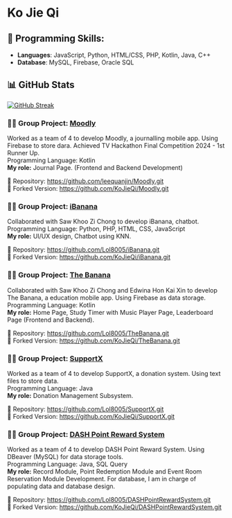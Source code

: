 # Ko Jie Qi
## 🔧 Programming Skills:
- **Languages**: JavaScript, Python, HTML/CSS, PHP, Kotlin, Java, C++
- **Database**: MySQL, Firebase, Oracle SQL

## 📊 GitHub Stats  
[![GitHub Streak](https://github-readme-streak-stats-pi-bice.vercel.app?user=KoJieQi&theme=vue-dark)](https://git.io/streak-stats)  

### 🧑‍💻 Group Project: [Moodly](https://github.com/leequanjin/Moodly.git)  
Worked as a team of 4 to develop Moodly, a journalling mobile app. Using Firebase to store dara. Achieved TV Hackathon Final Competition 2024 - 1st Runner Up.  
Programming Language: Kotlin  
**My role:** Journal Page. (Frontend and Backend Development)  
  
🔗 Repository: https://github.com/leequanjin/Moodly.git  
🔁 Forked Version: https://github.com/KoJieQi/Moodly.git 

### 🧑‍💻 Group Project: [iBanana](https://github.com/Lol8005/iBanana.git)  
Collaborated with Saw Khoo Zi Chong to develop iBanana, chatbot.  
Programming Language: Python, PHP, HTML, CSS, JavaScript  
**My role:** UI/UX design, Chatbot using KNN.  
  
🔗 Repository: https://github.com/Lol8005/iBanana.git  
🔁 Forked Version: https://github.com/KoJieQi/iBanana.git  

### 🧑‍💻 Group Project: [The Banana](https://github.com/Lol8005/TheBanana.git)  
Collaborated with Saw Khoo Zi Chong and Edwina Hon Kai Xin to develop The Banana, a education mobile app. Using Firebase as data storage.  
Programming Language: Kotlin  
**My role:** Home Page, Study Timer with Music Player Page, Leaderboard Page (Frontend and Backend).

🔗 Repository: https://github.com/Lol8005/TheBanana.git  
🔁 Forked Version: https://github.com/KoJieQi/TheBanana.git  

### 🧑‍💻 Group Project: [SupportX](https://github.com/Lol8005/SupportX.git)  
Worked as a team of 4 to develop SupportX, a donation system. Using text files to store data.  
Programming Language: Java   
**My role:** Donation Management Subsystem.

🔗 Repository: https://github.com/Lol8005/SupportX.git  
🔁 Forked Version: https://github.com/KoJieQi/SupportX.git

### 🧑‍💻 Group Project: [DASH Point Reward System](https://github.com/Lol8005/DASHPointRewardSystem.git)  
Worked as a team of 4 to develop DASH Point Reward System. Using DBeaver (MySQL) for data storage tools.  
Programming Language: Java, SQL Query  
**My role:** Record Module, Point Redemption Module and Event Room Reservation Module Development. For database, I am in charge of populating data and database design. 

🔗 Repository: https://github.com/Lol8005/DASHPointRewardSystem.git  
🔁 Forked Version: https://github.com/KoJieQi/DASHPointRewardSystem.git  
